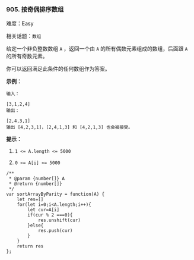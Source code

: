 ### 905. 按奇偶排序数组

难度：Easy

相关话题：`数组`

给定一个非负整数数组  `A` ，返回一个由  `A`  的所有偶数元素组成的数组，后面跟  `A`  的所有奇数元素。



你可以返回满足此条件的任何数组作为答案。







**示例：** 



```
输入：

[3,1,2,4]
输出：

[2,4,3,1]
输出 [4,2,3,1]，[2,4,1,3] 和 [4,2,1,3] 也会被接受。
```






**提示：** 




1.  `1 <= A.length <= 5000` 

2.  `0 <= A[i] <= 5000` 




```
/**
 * @param {number[]} A
 * @return {number[]}
 */
var sortArrayByParity = function(A) {
    let res=[]
    for(let i=0;i<A.length;i++){
        let cur=A[i]
        if(cur % 2 ===0){
            res.unshift(cur)
        }else{
            res.push(cur)
        }
    }
    return res
};
```

